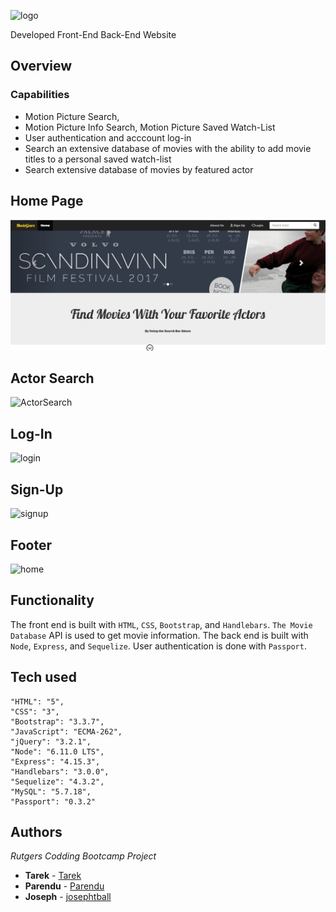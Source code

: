![logo](https://user-images.githubusercontent.com/25464867/29845169-e14acc02-8cdf-11e7-83e4-e75d302cb0b9.png)

Developed Front-End Back-End Website


## Overview
### Capabilities
* Motion Picture Search, 
* Motion Picture Info Search, Motion Picture Saved Watch-List 
* User authentication and acccount log-in
* Search an extensive database of movies with the ability to add movie titles to a personal saved watch-list
* Search extensive database of movies by featured actor 

## Home Page
![Home Page](screenshots/home.jpg)



## Actor Search
![ActorSearch](https://user-images.githubusercontent.com/25464867/29844005-d8cc97d0-8cdb-11e7-91b6-ae05f10ede4f.png)
## Log-In
![login](https://user-images.githubusercontent.com/25464867/29844812-9f882572-8cde-11e7-8a0f-866ab259369e.png)

## Sign-Up
![signup](https://user-images.githubusercontent.com/25464867/29844815-a173b9e6-8cde-11e7-822e-a2322ea14724.png)

## Footer
![home](https://user-images.githubusercontent.com/25464867/29844816-a334d986-8cde-11e7-935c-a9ae383d263c.png)

## Functionality
The front end is built with `HTML`, `CSS`, `Bootstrap`, and `Handlebars`. `The Movie Database` API is used to get movie information. The back end is built with `Node`, `Express`, and `Sequelize`. User authentication is done with `Passport`. 


## Tech used

    "HTML": "5",
    "CSS": "3",
    "Bootstrap": "3.3.7",
    "JavaScript": "ECMA-262",
    "jQuery": "3.2.1",
    "Node": "6.11.0 LTS",
    "Express": "4.15.3",
    "Handlebars": "3.0.0",
    "Sequelize": "4.3.2",
    "MySQL": "5.7.18",
    "Passport": "0.3.2"


## Authors
*Rutgers Codding Bootcamp Project*
* **Tarek** - [Tarek](https://github.com/Tarek731)
* **Parendu** - [Parendu](https://github.com/parendu)
* **Joseph** - [josephtball](https://github.com/josephtball)
